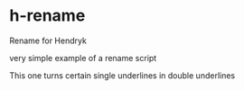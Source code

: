 # h-rename
Rename for Hendryk

very simple example of a rename script

This one turns certain single underlines in double underlines
